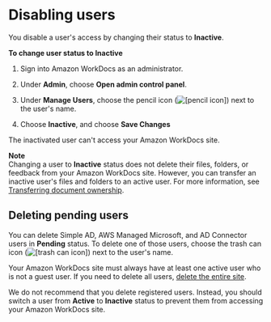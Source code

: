 # Disabling users<a name="inactive-user"></a>

You disable a user's access by changing their status to **Inactive**\.

**To change user status to **Inactive****

1. Sign into Amazon WorkDocs as an administrator\.

1. Under **Admin**, choose **Open admin control panel**\.

1. Under **Manage Users**, choose the pencil icon \(![\[pencil icon\]](http://docs.aws.amazon.com/workdocs/latest/adminguide/images/pencil_icon.png)\) next to the user's name\.

1. Choose **Inactive**, and choose **Save Changes**

The inactivated user can't access your Amazon WorkDocs site\.

**Note**  
Changing a user to **Inactive** status does not delete their files, folders, or feedback from your Amazon WorkDocs site\. However, you can transfer an inactive user's files and folders to an active user\. For more information, see [Transferring document ownership](transfer-docs.md)\.

## Deleting pending users<a name="delete_user_cloud"></a>

You can delete Simple AD, AWS Managed Microsoft, and AD Connector users in **Pending** status\. To delete one of those users, choose the trash can icon \(![\[trash can icon\]](http://docs.aws.amazon.com/workdocs/latest/adminguide/images/trash_can_icon.png)\) next to the user's name\.

Your Amazon WorkDocs site must always have at least one active user who is not a guest user\. If you need to delete all users, [delete the entire site](delete_site.md)\.

We do not recommend that you delete registered users\. Instead, you should switch a user from **Active** to **Inactive** status to prevent them from accessing your Amazon WorkDocs site\. 